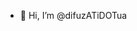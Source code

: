 - 👋 Hi, I’m @difuzATiDOTua

<!---
difuzATiDOTua/difuzATiDOTua is a ✨ special ✨ repository because its `README.md` (this file) appears on your GitHub profile.
You can click the Preview link to take a look at your changes.
--->
